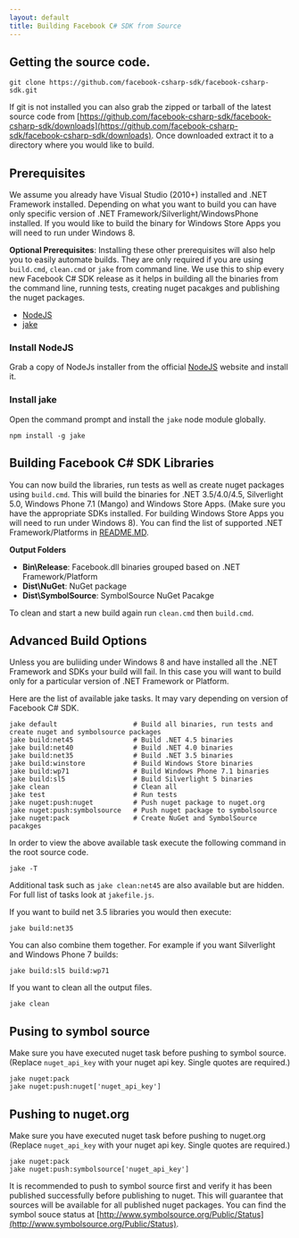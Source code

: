 ```yaml
---
layout: default
title: Building Facebook C# SDK from Source
---
```


## Getting the source code.

    git clone https://github.com/facebook-csharp-sdk/facebook-csharp-sdk.git

If git is not installed you can also grab the zipped or tarball of the latest source code from 
[https://github.com/facebook-csharp-sdk/facebook-csharp-sdk/downloads](https://github.com/facebook-csharp-sdk/facebook-csharp-sdk/downloads).
Once downloaded extract it to a directory where you would like to build.

## Prerequisites

We assume you already have Visual Studio (2010+) installed and .NET Framework installed.
Depending on what you want to build you can have only specific version of .NET Framework/Silverlight/WindowsPhone 
installed. If you would like to build the binary for Windows Store Apps you will need to run under Windows 8.

**Optional Prerequisites**:
Installing these other prerequisites will also help you to easily automate builds. They are only required if you are using `build.cmd`, `clean.cmd`
or `jake` from command line. We use this to ship every new Facebook C# SDK release as it helps in building all the
binaries from the command line, running tests, creating nuget pacakges and publishing the nuget packages.

*    [NodeJS](http://nodejs.org/)
*    [jake](https://github.com/mde/jake)

### Install NodeJS
Grab a copy of NodeJs installer from the official [NodeJS](http://nodejs.org/) website and install it.

### Install jake

Open the command prompt and install the `jake` node module globally.

    npm install -g jake

## Building Facebook C# SDK Libraries
You can now build the libraries, run tests as well as create nuget packages using `build.cmd`.
This will build the binaries for .NET 3.5/4.0/4.5, Silverlight 5.0, Windows Phone 7.1 (Mango)
and Windows Store Apps. (Make sure you have the appropriate SDKs installed. For building 
Windows Store Apps you will need to run under Windows 8).
You can find the list of supported .NET Framework/Platforms in 
[README.MD](https://github.com/facebook-csharp-sdk/facebook-csharp-sdk#supported-platforms).

**Output Folders**

* **Bin\Release**: Facebook.dll binaries grouped based on .NET Framework/Platform
* **Dist\NuGet**: NuGet package
* **Dist\SymbolSource**: SymbolSource NuGet Pacakge

To clean and start a new build again run `clean.cmd` then `build.cmd`.

## Advanced Build Options
Unless you are buliiding under Windows 8 and have installed all the .NET Framework and SDKs your build will fail.
In this case you will want to build only for a particular version of .NET Framework or Platform.

Here are the list of available jake tasks. It may vary depending on version of Facebook C# SDK. 

    jake default                   # Build all binaries, run tests and create nuget and symbolsource packages
    jake build:net45               # Build .NET 4.5 binaries
    jake build:net40               # Build .NET 4.0 binaries
    jake build:net35               # Build .NET 3.5 binaries
    jake build:winstore            # Build Windows Store binaries
    jake build:wp71                # Build Windows Phone 7.1 binaries
    jake build:sl5                 # Build Silverlight 5 binaries
    jake clean                     # Clean all
    jake test                      # Run tests
    jake nuget:push:nuget          # Push nuget package to nuget.org
    jake nuget:push:symbolsource   # Push nuget package to symbolsource
    jake nuget:pack                # Create NuGet and SymbolSource pacakges

In order to view the above available task execute the following command in the root source code.

    jake -T

Additional task such as `jake clean:net45` are also available but are hidden. 
For full list of tasks look at `jakefile.js`.

If you want to build net 3.5 libraries you would then execute:

    jake build:net35

You can also combine them together. For example if you want Silverlight and Windows Phone 7 builds:


    jake build:sl5 build:wp71

If you want to clean all the output files.

    jake clean

## Pusing to symbol source

Make sure you have executed nuget task before pushing to symbol source. 
(Replace `nuget_api_key` with your nuget api key. Single quotes are required.)

    jake nuget:pack
    jake nuget:push:nuget['nuget_api_key']

## Pushing to nuget.org
Make sure you have executed nuget task before pushing to nuget.org 
(Replace `nuget_api_key` with your nuget api key. Single quotes are required.)

    jake nuget:pack
    jake nuget:push:symbolsource['nuget_api_key']

It is recommended to push to symbol source first and verify it has been published successfully before publishing to nuget.
This will guarantee that sources will be available for all published nuget packages. You can find the symbol souce status
at [http://www.symbolsource.org/Public/Status](http://www.symbolsource.org/Public/Status).
